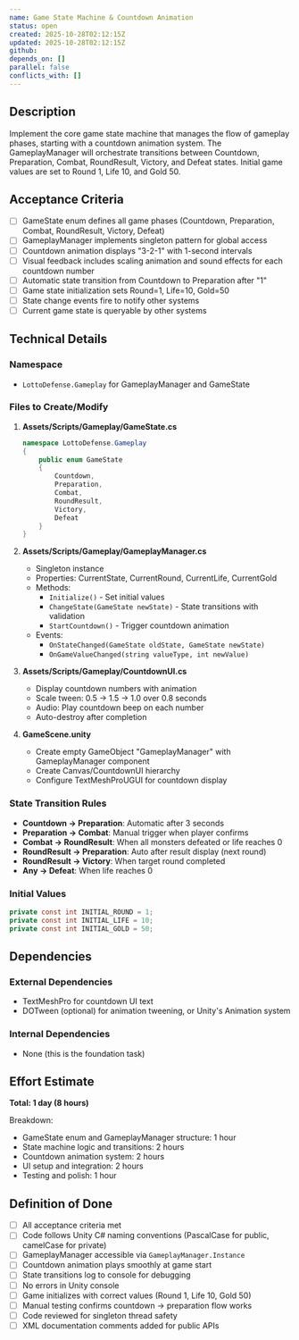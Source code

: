 ```yaml
---
name: Game State Machine & Countdown Animation
status: open
created: 2025-10-28T02:12:15Z
updated: 2025-10-28T02:12:15Z
github:
depends_on: []
parallel: false
conflicts_with: []
---
```


## Description

Implement the core game state machine that manages the flow of gameplay phases, starting with a countdown animation system. The GameplayManager will orchestrate transitions between Countdown, Preparation, Combat, RoundResult, Victory, and Defeat states. Initial game values are set to Round 1, Life 10, and Gold 50.

## Acceptance Criteria

- [ ] GameState enum defines all game phases (Countdown, Preparation, Combat, RoundResult, Victory, Defeat)
- [ ] GameplayManager implements singleton pattern for global access
- [ ] Countdown animation displays "3-2-1" with 1-second intervals
- [ ] Visual feedback includes scaling animation and sound effects for each countdown number
- [ ] Automatic state transition from Countdown to Preparation after "1"
- [ ] Game state initialization sets Round=1, Life=10, Gold=50
- [ ] State change events fire to notify other systems
- [ ] Current game state is queryable by other systems

## Technical Details

### Namespace
- `LottoDefense.Gameplay` for GameplayManager and GameState

### Files to Create/Modify
1. **Assets/Scripts/Gameplay/GameState.cs**
   ```csharp
   namespace LottoDefense.Gameplay
   {
       public enum GameState
       {
           Countdown,
           Preparation,
           Combat,
           RoundResult,
           Victory,
           Defeat
       }
   }
   ```

2. **Assets/Scripts/Gameplay/GameplayManager.cs**
   - Singleton instance
   - Properties: CurrentState, CurrentRound, CurrentLife, CurrentGold
   - Methods:
     - `Initialize()` - Set initial values
     - `ChangeState(GameState newState)` - State transitions with validation
     - `StartCountdown()` - Trigger countdown animation
   - Events:
     - `OnStateChanged(GameState oldState, GameState newState)`
     - `OnGameValueChanged(string valueType, int newValue)`

3. **Assets/Scripts/Gameplay/CountdownUI.cs**
   - Display countdown numbers with animation
   - Scale tween: 0.5 → 1.5 → 1.0 over 0.8 seconds
   - Audio: Play countdown beep on each number
   - Auto-destroy after completion

4. **GameScene.unity**
   - Create empty GameObject "GameplayManager" with GameplayManager component
   - Create Canvas/CountdownUI hierarchy
   - Configure TextMeshProUGUI for countdown display

### State Transition Rules
- **Countdown → Preparation**: Automatic after 3 seconds
- **Preparation → Combat**: Manual trigger when player confirms
- **Combat → RoundResult**: When all monsters defeated or life reaches 0
- **RoundResult → Preparation**: Auto after result display (next round)
- **RoundResult → Victory**: When target round completed
- **Any → Defeat**: When life reaches 0

### Initial Values
```csharp
private const int INITIAL_ROUND = 1;
private const int INITIAL_LIFE = 10;
private const int INITIAL_GOLD = 50;
```

## Dependencies

### External Dependencies
- TextMeshPro for countdown UI text
- DOTween (optional) for animation tweening, or Unity's Animation system

### Internal Dependencies
- None (this is the foundation task)

## Effort Estimate

**Total: 1 day (8 hours)**

Breakdown:
- GameState enum and GameplayManager structure: 1 hour
- State machine logic and transitions: 2 hours
- Countdown animation system: 2 hours
- UI setup and integration: 2 hours
- Testing and polish: 1 hour

## Definition of Done

- [ ] All acceptance criteria met
- [ ] Code follows Unity C# naming conventions (PascalCase for public, camelCase for private)
- [ ] GameplayManager accessible via `GameplayManager.Instance`
- [ ] Countdown animation plays smoothly at game start
- [ ] State transitions log to console for debugging
- [ ] No errors in Unity console
- [ ] Game initializes with correct values (Round 1, Life 10, Gold 50)
- [ ] Manual testing confirms countdown → preparation flow works
- [ ] Code reviewed for singleton thread safety
- [ ] XML documentation comments added for public APIs
